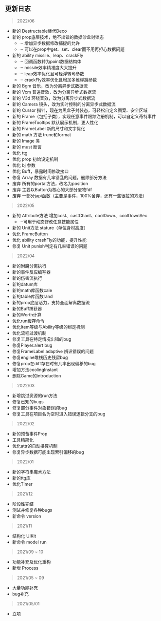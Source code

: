 ## 更新日志

> 2022/06

* 新的 Destructable替代Deco
* 新的 prop底层技术，绝不出错的数据沙盒封锁态
    * ··· 增加异步数据修改捕捉的允许
    * ··· 可以在prop中get、set、clear而不用再担心数据问题
* 新的 ability missile、leap、crackFly
    * ··· 回调函数转为point数据结构体
    * ··· missile效率精准度大大提升
    * ··· leap效率优化且可轻浮转弯参数
    * ··· crackFly效率优化且增加多维弹跳参数
* 新的 Bgm 音乐，改为分离异步式数据流
* 新的 Vcm 普遍音效，改为分离异步式数据流
* 新的 V3d 环绕音效，改为分离异步式数据流
* 新的 Camera 镜头，改为实时控制的分离异步式数据流
* 新的 Cursor 指针，现在为黑盒子封装态，可轻松自定义图案、安全区域
* 新的 Frame（包括子类），实现任意事件跟踪注册机制，可以自定义奇特事件
* 新的 FrameTooltips 默认展示机制，更人性化
* 新的 FrameLabel 新的尺寸和文字优化
* 新的 math 方法 trunc和format
* 新的 Image 类
* 新的 must 断言
* 优化 ttg
* 优化 prop 初始设定机制
* 优化 bj 参数
* 优化 Buff，暴露时间修改接口
* 修复 Array 数据有几率错乱的问题。删除部分方法
* 废弃 所有的portal方法，改名为position
* 废弃 主要以Button为核心的大部分废物fdf
* 废弃 一部分japi函数（主要是事件，100%舍弃，还有一些很拉的方法）

> 2022/05

* 新的 Attribute方法 增加cost、castChant、coolDown、coolDownSec
    * ···可用于动态修改任意技能属性
* 新的 Unit方法 stature（单位身材高度）
* 优化 FrameButton
* 优化 ability crashFly的功能，提升性能
* 修复 Unit punish判定有几率错误的问题

> 2022/04

* 新的附魔分离执行
* 新的事件反应编写器
* 新的伤害流执行
* 新的datum库
* 新的math库函数cale
* 新的table库函数rand
* 新的prop底层活力，支持全面解离数据流
* 新的Buff捕获器
* 新的Worth计算
* 优化run缓存命令
* 优化Item等级与Ability等级的绑定机制
* 优化流程过渡机制
* 修复工具在特定情况出错的bug
* 修复Player.alert bug
* 修复FrameLabel adaptive 辨识错误的问题
* 修复engine堆桟历史残留bug
* 修复prop在diff存在时有几率出现偏移的bug
* 增加方法coolingInstant
* 删除Game的introduction

> 2022/03

* 新增跳过资源的run方法
* 修复已知的bugs
* 修复部分事件对象错误的bug
* 修复工具在项目名为空时进入错误逻辑分支的bug

> 2022/02

* 新的预备事件Prop
* 工具精简化
* 优化attr的自动换算机制
* 修复异步数据可能出现索引偏移的bug

> 2022/01

* 新的字符串魔术方法
* 新的ttg库
* 优化Timer

> 2021/12

* 阶段性完结
* 测试并修复各种bugs
* 新命令 version

> 2021/11

* 结构化 UIKit
* 新命令 model run

> 2021/09 ~ 10

* 功能补充及优化重构
* 新增 Process

> 2021/05 ~ 09

* 大量功能补充
* bug补充

> 2021/05/01

* 立项
